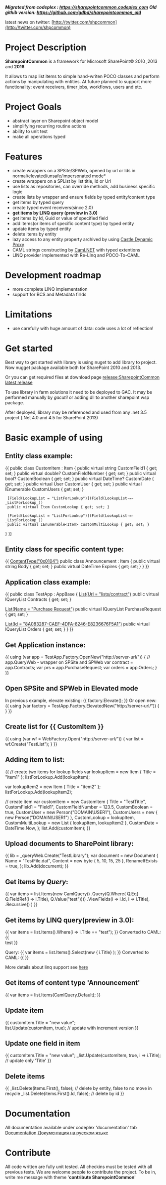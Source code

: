 ***Migrated from codeplex : https://sharepointcommon.codeplex.com***
***Old githib version: https://github.com/gdbd/sharepointcommon_old***


latest news on twitter: [http://twitter.com/shpcommon](http://twitter.com/shpcommon)

# **Project Description** 

**SharepointCommon** is a framework for Microsoft SharePoint© 2010 ,2013 and **2016**

It allows to map list items to simple hand-writen POCO classes and perform actions by manipulating with entities.
At future planned to support more functionality: event receivers, timer jobs, workflows, users and etc.

# **Project Goals**
* abstract layer on Sharepoint object model
* simplifying recurring routine actions
* ability to unit test
* make all operations typed

# **Features**
* create wrappers on a SPSite/SPWeb, opened by url or Ids in normal/elevated/unsafe/impersonated mode*
* create wrappers on a SPList by list title, Id or Url
* use lists as repositories, can override methods, add business specific logic
* create lists by wrapper and ensure fields by typed entity/content type
* get items by typed query
* create typed event receivers(since 2.0)
* **get items by LINQ query (preview in 3.0)**
* get items by Id, Guid or value of specified field
* add items(or items of specific content type) by typed entity
* update items by typed entity
* delete items by entity
* lazy access to any entity property archived by using [Castle Dynamic Proxy](http://www.castleproject.org/)
* CAML strings constructing by [Caml.NET](http://camldotnet.codeplex.com/) with typed extentions
* LINQ  provider implemented with Re-LInq and POCO-To-CAML

# **Development roadmap**
* more complete LINQ implementation
* support for BCS and Metadata firlds

# **Limitations**
* use carefully with huge amount of data: code uses a lot of reflection! 

# **Get started**
Best way to get started with library is using nuget to add library to project. Now nugget package available both for SharePoint 2010 and 2013.

Or you can get required files at download page [release:SharepointCommon latest release](611058)

To use library in farm solutions it need to be deployed to GAC. It may be performed manually by _gacutil_ or adding dll to another sharepoint wsp package.

After deployed, library may be referenced and used from any .net 3.5 project (.Net 4.0 and 4.5 for SharePoint 2013)

# **Basic example of using**
## Entity class example:
{{
public class CustomItem : Item
{
     public virtual string CustomField1 { get; set; }
     public virtual double? CustomFieldNumber { get; set; }
     public virtual bool? CustomBoolean { get; set; }
     public virtual DateTime? CustomDate { get; set; }
     public virtual User CustomUser { get; set; }
     public virtual IEnumerable<User> CustomUsers { get; set; }

     [Field(LookupList = "ListForLookup")](Field(LookupList-=-_ListForLookup_))
     public virtual Item CustomLookup { get; set; }

     [Field(LookupList = "ListForLookup")](Field(LookupList-=-_ListForLookup_))
     public virtual IEnumerable<Item> CustomMultiLookup { get; set; }
}
}}

## Entity class for specific content type:
{{
    [ContentType("0x0104")](ContentType(_0x0104_))
    public class Announcement : Item
    {
        public virtual string Body { get; set; }
        public virtual DateTime Expires { get; set; }
    }
}}
## Application class example:
{{
public class TestApp : AppBase<TestApp>
{
   [List(Url = "lists/contract")](List(Url-=-_lists_contract_))
   public virtual IQueryList<Contract> Contracts { get; set; }

   [List(Name = "Purchase Request")](List(Name-=-_Purchase-Request_))
   public virtual IQueryList<PurchaseRequest> PurchaseRequest { get; set; }

   [List(Id = "8A083287-CAEF-4DFA-8246-E8236676F5A1")](List(Id-=-_8A083287-CAEF-4DFA-8246-E8236676F5A1_))
   public virtual IQueryList<Order> Orders { get; set; }
}
}}

## Get Application instance:
{{
using (var app = TestApp.Factory.OpenNew("http://server-url/"))
{
    // app.QueryWeb - wrapper on SPSite and SPWeb
    var contract = app.Contracts;
    var prs = app.PurchaseRequest;
    var orders = app.Orders;
}
}}
## Open SPSite and SPWeb in Elevated mode
In previous example, elevate existing: {{ factory.Elevate(); }}
Or open new:
{{
using (var factory = TestApp.Factory.ElevatedNew("http://server-url/")) { }
}}
## Create list for {{ CustomItem }}
{{
using (var wf = WebFactory.Open("http://server-url/"))
{
     var list = wf.Create<CustomItem>("TestList");
}
}}
## Adding item to list:
{{
// create two items for lookup fields
var lookupItem = new Item { Title = "item1" };
listForLookup.Add(lookupItem);

var lookupItem2 = new Item { Title = "item2" };
listForLookup.Add(lookupItem2);

// create item
var customItem = new CustomItem
{
      Title = "TestTitle",
      CustomField1 = "Field1",
      CustomFieldNumber = 123.5,
      CustomBoolean = true,
      CustomUser = new Person("DOMAIN\USER1"),
      CustomUsers = new  {  new Person("DOMAIN\USER1") },
      CustomLookup = lookupItem,
      CustomMultiLookup = new List<Item> { lookupItem, lookupItem2 },
      CustomDate = DateTime.Now,
};
list.Add(customItem);
}}
## Upload documents to SharePoint library:
{{
lib = _queryWeb.Create<Document>("TestLibrary");
var document = new Document
{
     Name = "TestFile.dat",
     Content = new byte[]() { 5, 10, 15, 25 },
     RenameIfExists = true,
};
lib.Add(document);
}}
## Get items by _Query_:
{{
 var items = list.Items(new CamlQuery()
    .Query(Q.Where(
        Q.Eq(
            Q.FieldRef<Item>(i => i.Title), 
            Q.Value("test"))))
   .ViewFields<Item>(i => i.Id, i => i.Title),
   .Recursive()
)
}}
## Get items by LINQ query(preview in 3.0):
{{
var items = list.Items().Where(i => i.Title == "test");
}}
Converted to CAML:
{{
<Where>
  <Eq>     
     <FieldRef  Name=”Title” /> 
     <Value Type=”Text”>test</Value>
  </Eq>
</Where>
}}

Query:
{{
var items = list.Items().Select(new { i.Title} );
}}
Converted to CAML:
{{
<Query/>
<ViewFields>
  <FieldRef Name="Title" />
</ViewFields>
}}

More details about linq support see  [here](linq)

## Get items of content type 'Announcement'
{{
var items = list.Items<Announcement>(CamlQuery.Default);
}}
## Update item
{{
customItem.Title = "new value";            
list.Update(customItem, true); // update with increment version
}}
## Update one field in item
{{
customItem.Title = "new value";
_list.Update(customItem, true, i => i.Title); // update only 'Title'
}}
## Delete items
{{
_list.Delete(items.First(), false); // delete by entity, false to no move in recycle
_list.Delete(items.First().Id, false); // delete by id
}}

# **Documentation**
All documentation available under codeplex 'documentation' tab [Documentation](Documentation)
[Документация на русском языке](DocumentationRus)

# **Contribute**
All code written are fully unit tested. All checkins must be tested with all previous tests.
We are welcome people to contribute the project. To be in, write me message with theme '**contribute SharepointCommon**'
